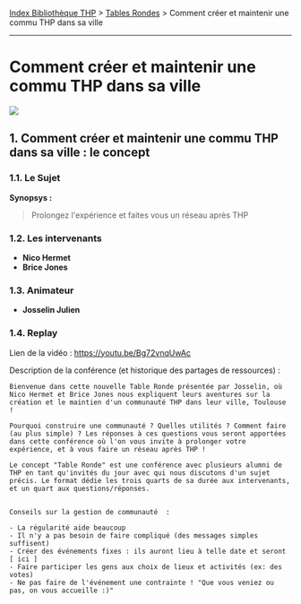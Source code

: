 [Index Bibliothèque THP](https://github.com/TheHackingProject/bibliotheque-THP/wiki) > [Tables Rondes](https://github.com/TheHackingProject/bibliotheque-THP/wiki/tables_rondes) > Comment créer et maintenir une commu THP dans sa ville

___

# Comment créer et maintenir une commu THP dans sa ville

![](https://picsum.photos/1024/400)


## 1. Comment créer et maintenir une commu THP dans sa ville : le concept

### 1.1. Le Sujet

**Synopsys :**
> Prolongez l'expérience et faites vous un réseau après THP

### 1.2. Les intervenants

- **Nico Hermet**
- **Brice Jones**

### 1.3. Animateur

- **Josselin Julien**

### 1.4. Replay

Lien de la vidéo :  https://youtu.be/Bg72vnqUwAc

Description de la conférence (et historique des partages de ressources) :

```
Bienvenue dans cette nouvelle Table Ronde présentée par Josselin, où Nico Hermet et Brice Jones nous expliquent leurs aventures sur la création et le maintien d'un communauté THP dans leur ville, Toulouse !

Pourquoi construire une communauté ? Quelles utilités ? Comment faire (au plus simple) ? Les réponses à ces questions vous seront apportées dans cette conférence où l'on vous invite à prolonger votre expérience, et à vous faire un réseau après THP !

Le concept "Table Ronde" est une conférence avec plusieurs alumni de THP en tant qu'invités du jour avec qui nous discutons d'un sujet précis. Le format dédie les trois quarts de sa durée aux intervenants, et un quart aux questions/réponses. 


Conseils sur la gestion de communauté  : 

- La régularité aide beaucoup
- Il n'y a pas besoin de faire compliqué (des messages simples suffisent)
- Créer des événements fixes : ils auront lieu à telle date et seront [ ici ]
- Faire participer les gens aux choix de lieux et activités (ex: des votes)
- Ne pas faire de l'événement une contrainte ! "Que vous veniez ou pas, on vous accueille :)"
```